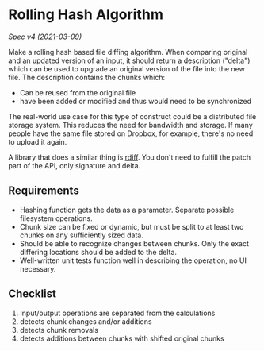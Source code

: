 # Rolling Hash Algorithm
_Spec v4 (2021-03-09)_

Make a rolling hash based file diffing algorithm. When comparing original and an updated version of an input, it should return a description ("delta") which can be used to upgrade an original version of the file into the new file. The description contains the chunks which:
- Can be reused from the original file
- have been added or modified and thus would need to be synchronized

The real-world use case for this type of construct could be a distributed file storage system. This reduces the need for bandwidth and storage. If many people have the same file stored on Dropbox, for example, there's no need to upload it again.

A library that does a similar thing is [rdiff](https://linux.die.net/man/1/rdiff). You don't need to fulfill the patch part of the API, only signature and delta.

## Requirements
- Hashing function gets the data as a parameter. Separate possible filesystem operations.
- Chunk size can be fixed or dynamic, but must be split to at least two chunks on any sufficiently sized data.
- Should be able to recognize changes between chunks. Only the exact differing locations should be added to the delta.
- Well-written unit tests function well in describing the operation, no UI necessary.

## Checklist
1. Input/output operations are separated from the calculations
2. detects chunk changes and/or additions
3. detects chunk removals
4. detects additions between chunks with shifted original chunks

